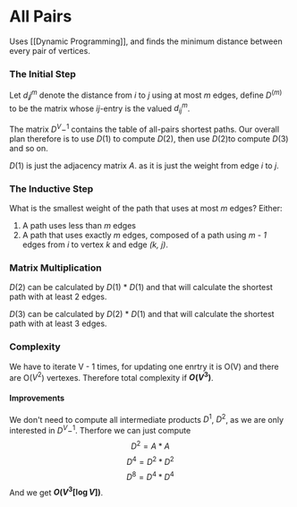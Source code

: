 # All Pairs
Uses [[Dynamic Programming]], and finds the minimum distance between every pair of vertices.

### The Initial Step
Let $d_ij^m$ denote the distance from $i$ to $j$ using at most $m$ edges, define $D^(m)$ to be the matrix whose $ij$-entry is the valued $d_{ij}^m$.

The matrix $D^V-^1$ contains the table of all-pairs shortest paths.
Our overall plan therefore is to use $D(1)$ to compute $D(2)$, then use $D(2)$to compute $D(3)$ and so on.

$D(1)$ is just the adjacency matrix $A$. as it is just the weight from edge $i$ to $j$.

### The Inductive Step
What is the smallest weight of the path that uses at most *m* edges? Either:
1. A path uses less than *m* edges
2. A path that uses exactly *m* edges, composed of a path using *m - 1* edges from *i* to vertex *k* and edge *(k, j)*.

### Matrix Multiplication
$D(2)$ can be calculated by $D(1)$  * $D(1)$ and that will calculate the shortest path with at least 2 edges. 

$D(3)$ can be calculated by $D(2)$ * $D(1)$ and that will calculate the shortest path with at least 3 edges.

### Complexity
We have to iterate V - 1 times, for updating one enrtry it is O(V) and there are O($V^2$) vertexes. Therefore total complexity if **$O(V^3)$**.

#### Improvements
We don't need to compute all intermediate products $D^1$, $D^2$, as we are only interested in $D^V-^1$. Therfore we can just compute
$$D^2 = A * A$$
$$D^4 = D^2 * D^2$$
$$D^8 = D^4 * D^4$$
And we get **$O(V^3[\log V])$**.